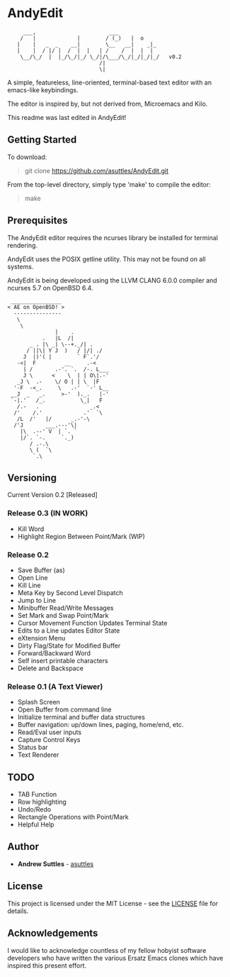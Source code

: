 # AndyEdit


         ___,                       ___
        /   |             |        / (_)   |  o
       |    |   _  _    __|        \__   __|    _|_
       |    |  / |/ |  /  |  |   | /    /  |  |  |
        \__/\_/  |  |_/\_/|_/ \_/|/\___/\_/|_/|_/|_/   v0.2
                                 /|
                                 \|


A simple, featureless, line-oriented, terminal-based text editor with an emacs-like keybindings.

The editor is inspired by, but not derived from, Microemacs and Kilo.

This readme was last edited in AndyEdit!

## Getting Started

To download:

> git clone https://github.com/asuttles/AndyEdit.git


From the top-level directory, simply type 'make' to compile the editor:

> make


## Prerequisites

The AndyEdit editor requires the ncurses library be installed for terminal rendering.

AndyEdit uses the POSIX getline utility.  This may not be found on all systems.

AndyEdit is being developed using the LLVM CLANG 6.0.0 compiler and ncurses 5.7 on OpenBSD 6.4.

     ________________ 
    < AE on OpenBSD! >
      --------------- 
       \
        \
                   |    . 
               .   |L  /|
           _ . |\ _| \--+._/| .  
          / ||\| Y J  )   / |/| ./    
         J  |)'( |        ` F`.'/
       -<|  F         __     .-<    
         | /       .-'. `.  /-. L___ 
         J \      <    \  | | O\|.-' 
       _J \  .-    \/ O | | \  |F    
      '-F  -<_.     \   .-'  `-' L__ 
     __J  _   _.     >-'  )._.   |-' 
     `-|.'   /_.           \_|   F 
       /.-   .                _.<  
      /'    /.'             .'  `\
       /L  /'   |/      _.-'-\      
      /'J       ___.---'\|             
        |\  .--' V  | `. `          
        |/`. `-.     `._)           
           / .-.\                      
           \ (  `\                  
            `.\                     


## Versioning

Current Version 0.2 [Released]

### Release 0.3 (IN WORK)
  - Kill Word
  - Highlight Region Between Point/Mark (WIP)

### Release 0.2
  - Save Buffer (as)
  - Open Line
  - Kill Line
  - Meta Key by Second Level Dispatch
  - Jump to Line 
  - Minibuffer Read/Write Messages
  - Set Mark and Swap Point/Mark
  - Cursor Movement Function Updates Terminal State
  - Edits to a Line updates Editor State
  - eXtension Menu
  - Dirty Flag/State for Modified Buffer
  - Forward/Backward Word
  - Self insert printable characters
  - Delete and Backspace

### Release 0.1 (A Text Viewer)
  - Splash Screen
  - Open Buffer from command line
  - Initialize terminal and buffer data structures
  - Buffer navigation: up/down lines, paging, home/end, etc.
  - Read/Eval user inputs
  - Capture Control Keys
  - Status bar
  - Text Renderer
  

## TODO
   - TAB Function
   - Row highlighting
   - Undo/Redo
   - Rectangle Operations with Point/Mark
   - Helpful Help

## Author

* **Andrew Suttles** - [asuttles](https://github.com/asuttles)

## License

This project is licensed under the MIT License - see the [LICENSE](LICENSE) file for details.

## Acknowledgements

I would like to acknowledge countless of my fellow hobyist software developers who have written the various Ersatz Emacs clones which have inspired this present effort.

